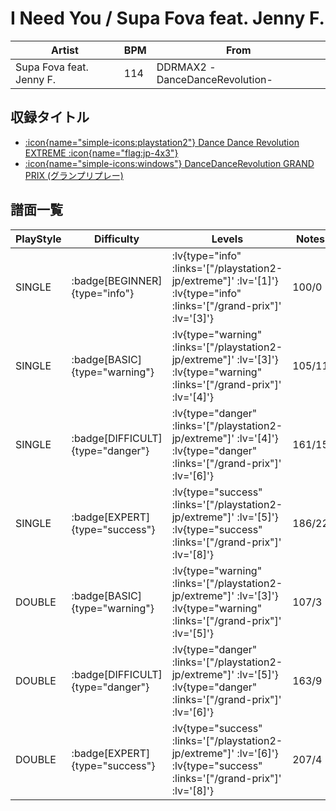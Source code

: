 # I Need You / Supa Fova feat. Jenny F.

|Artist|BPM|From|
|------|---|----|
|Supa Fova feat. Jenny F.|114|DDRMAX2 -DanceDanceRevolution-|

## 収録タイトル

- [ :icon{name="simple-icons:playstation2"} Dance Dance Revolution EXTREME :icon{name="flag:jp-4x3"} ](/playstation2-jp/extreme)
- [ :icon{name="simple-icons:windows"} DanceDanceRevolution GRAND PRIX (グランプリプレー)](/grand-prix)

## 譜面一覧

|PlayStyle|Difficulty|Levels|Notes|Movie|
|---------|----------|------|-----|-----|
|SINGLE| :badge[BEGINNER]{type="info"} | :lv{type="info" :links='["/playstation2-jp/extreme"]' :lv='[1]'}  :lv{type="info" :links='["/grand-prix"]' :lv='[3]'} |100/0||
|SINGLE| :badge[BASIC]{type="warning"} | :lv{type="warning" :links='["/playstation2-jp/extreme"]' :lv='[3]'}  :lv{type="warning" :links='["/grand-prix"]' :lv='[4]'} |105/11||
|SINGLE| :badge[DIFFICULT]{type="danger"} | :lv{type="danger" :links='["/playstation2-jp/extreme"]' :lv='[4]'}  :lv{type="danger" :links='["/grand-prix"]' :lv='[6]'} |161/15||
|SINGLE| :badge[EXPERT]{type="success"} | :lv{type="success" :links='["/playstation2-jp/extreme"]' :lv='[5]'}  :lv{type="success" :links='["/grand-prix"]' :lv='[8]'} |186/22||
|DOUBLE| :badge[BASIC]{type="warning"} | :lv{type="warning" :links='["/playstation2-jp/extreme"]' :lv='[3]'}  :lv{type="warning" :links='["/grand-prix"]' :lv='[5]'} |107/3||
|DOUBLE| :badge[DIFFICULT]{type="danger"} | :lv{type="danger" :links='["/playstation2-jp/extreme"]' :lv='[5]'}  :lv{type="danger" :links='["/grand-prix"]' :lv='[6]'} |163/9||
|DOUBLE| :badge[EXPERT]{type="success"} | :lv{type="success" :links='["/playstation2-jp/extreme"]' :lv='[6]'}  :lv{type="success" :links='["/grand-prix"]' :lv='[8]'} |207/4||
